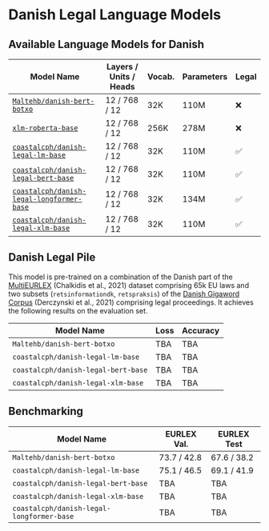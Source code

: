 # Danish Legal Language Models

## Available Language Models for Danish

| Model Name                                                                                                  | Layers / Units /  Heads | Vocab. | Parameters | Legal              |
|-------------------------------------------------------------------------------------------------------------|-------------------------|--------|------------|--------------------|
| [`Maltehb/danish-bert-botxo`](https://huggingface.co/Maltehb/danish-bert-botxo)                             | 12 / 768 / 12           | 32K    | 110M       | :x:                |
| [`xlm-roberta-base`](https://huggingface.co/xlm-roberta-base)                                               | 12 / 768 / 12           | 256K   | 278M       | :x:                |
| [`coastalcph/danish-legal-lm-base`](https://huggingface.co/coastalcph/danish-legal-lm-base)                 | 12 / 768 / 12           | 32K    | 110M       | :white_check_mark: |
| [`coastalcph/danish-legal-bert-base`](https://huggingface.co/coastalcph/danish-legal-bert-base)             | 12 / 768 / 12           | 32K    | 110M       | :white_check_mark: |
| [`coastalcph/danish-legal-longformer-base`](https://huggingface.co/coastalcph/danish-legal-longformer-base) | 12 / 768 / 12           | 32K    | 134M       | :white_check_mark: |
| [`coastalcph/danish-legal-xlm-base`](https://huggingface.co/coastalcph/danish-legal-xlm-base)               | 12 / 768 / 12           | 32K    | 110M       | :white_check_mark: |


## Danish Legal Pile
This model is pre-trained on a combination of the Danish part of the [MultiEURLEX](https://huggingface.co/datasets/multi_eurlex) (Chalkidis et al., 2021) dataset comprising 65k EU laws and two subsets (`retsinformationdk`, `retspraksis`) of the [Danish Gigaword Corpus](https://huggingface.co/datasets/DDSC/partial-danish-gigaword-no-twitter) (Derczynski et al., 2021) comprising legal proceedings. It achieves the following results on the evaluation set.

| Model Name                          | Loss | Accuracy   | 
|-------------------------------------|------|------------|
| `Maltehb/danish-bert-botxo`         | TBA  | TBA        | 
| `coastalcph/danish-legal-lm-base`   | TBA  | TBA        | 
| `coastalcph/danish-legal-bert-base` | TBA  | TBA        | 
| `coastalcph/danish-legal-xlm-base`  | TBA  | TBA        | 


## Benchmarking

| Model Name                                | EURLEX Val. | EURLEX Test | 
|-------------------------------------------|-------------|-------------|
| `Maltehb/danish-bert-botxo`               | 73.7 / 42.8 | 67.6 / 38.2 | 
| `coastalcph/danish-legal-lm-base`         | 75.1 / 46.5 | 69.1 / 41.9 | 
| `coastalcph/danish-legal-bert-base`       | TBA         | TBA         | 
| `coastalcph/danish-legal-xlm-base`        | TBA         | TBA         | 
| `coastalcph/danish-legal-longformer-base` | TBA         | TBA         | 



